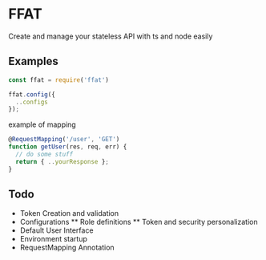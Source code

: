 # FFAT
Create and manage your stateless API with ts and node easily

## Examples
```typescript
const ffat = require('ffat')

ffat.config({
  ..configs
});
```

example of mapping

```typescript
@RequestMapping('/user', 'GET')
function getUser(res, req, err) {
  // do some stuff
  return { ..yourResponse };
}
```

## Todo
* Token Creation and validation
* Configurations
** Role definitions
** Token and security personalization
* Default User Interface
* Environment startup
* RequestMapping Annotation
